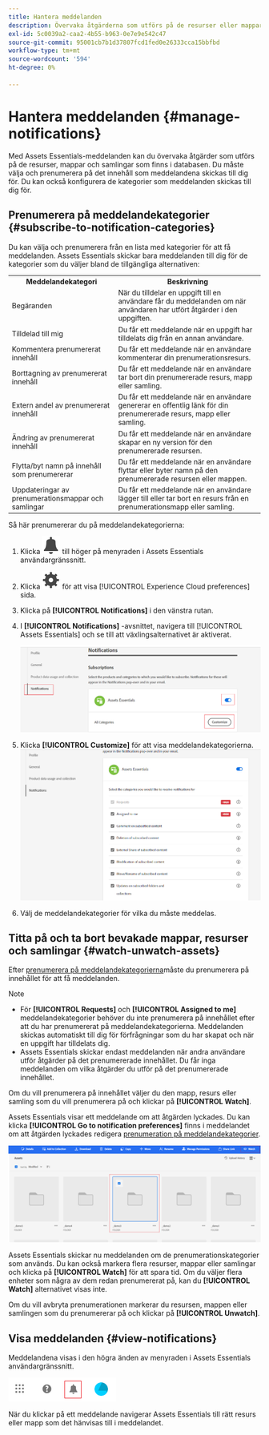 ```yaml
---
title: Hantera meddelanden
description: Övervaka åtgärderna som utförs på de resurser eller mappar som är tillgängliga i databasen med Assets Essentials-meddelanden.
exl-id: 5c0039a2-caa2-4b55-b963-0e7e9e542c47
source-git-commit: 95001cb7b1d37807fcd1fed0e26333cca15bbfbd
workflow-type: tm+mt
source-wordcount: '594'
ht-degree: 0%

---
```


# Hantera meddelanden {#manage-notifications}

Med Assets Essentials-meddelanden kan du övervaka åtgärder som utförs på de resurser, mappar och samlingar som finns i databasen. Du måste välja och prenumerera på det innehåll som meddelandena skickas till dig för. Du kan också konfigurera de kategorier som meddelanden skickas till dig för.

## Prenumerera på meddelandekategorier {#subscribe-to-notification-categories}

Du kan välja och prenumerera från en lista med kategorier för att få meddelanden. Assets Essentials skickar bara meddelanden till dig för de kategorier som du väljer bland de tillgängliga alternativen:

<table>
    <tbody>
     <tr>
      <th><strong>Meddelandekategori</strong></th>
      <th><strong>Beskrivning</strong></th>
     </tr>
     <tr>
      <td>Begäranden</td>
      <td>När du tilldelar en uppgift till en användare får du meddelanden om när användaren har utfört åtgärder i den uppgiften.</td>
     </tr>
     <tr>
      <td>Tilldelad till mig</td>
      <td>Du får ett meddelande när en uppgift har tilldelats dig från en annan användare.</td>
     </tr>
     <tr>
      <td>Kommentera prenumererat innehåll</td>
      <td>Du får ett meddelande när en användare kommenterar din prenumerationsresurs.</td>
     </tr>
     <tr>
      <td>Borttagning av prenumererat innehåll</td>
      <td>Du får ett meddelande när en användare tar bort din prenumererade resurs, mapp eller samling.</td>
     </tr>
     <tr>
      <td>Extern andel av prenumererat innehåll</td>
      <td>Du får ett meddelande när en användare genererar en offentlig länk för din prenumererade resurs, mapp eller samling.</td>
     </tr>
     <tr>
      <td>Ändring av prenumererat innehåll</td>
      <td>Du får ett meddelande när en användare skapar en ny version för den prenumererade resursen.</td>
     </tr>
     <tr>
      <td>Flytta/byt namn på innehåll som prenumererar</td>
      <td>Du får ett meddelande när en användare flyttar eller byter namn på den prenumererade resursen eller mappen.</td>
     </tr>
     <tr>
      <td>Uppdateringar av prenumerationsmappar och samlingar</td>
      <td>Du får ett meddelande när en användare lägger till eller tar bort en resurs från en prenumerationsmapp eller samling.</td>
     </tr>    
    </tbody>
   </table>

Så här prenumererar du på meddelandekategorierna:

1. Klicka ![klockikon](assets/bell-icon.svg) till höger på menyraden i Assets Essentials användargränssnitt.

1. Klicka ![inställningsikon](assets/settings-icon.svg) för att visa [!UICONTROL Experience Cloud preferences] sida.

1. Klicka på **[!UICONTROL Notifications]** i den vänstra rutan.

1. I **[!UICONTROL Notifications]** -avsnittet, navigera till [!UICONTROL Assets Essentials] och se till att växlingsalternativet är aktiverat.

   ![Meddelanden i Assets Essentials](assets/enable-notifications.png)

1. Klicka **[!UICONTROL Customize]** för att visa meddelandekategorierna.
   ![Meddelanden i Assets Essentials](assets/enable-notification-categories.png)

1. Välj de meddelandekategorier för vilka du måste meddelas.

## Titta på och ta bort bevakade mappar, resurser och samlingar {#watch-unwatch-assets}

Efter [prenumerera på meddelandekategorierna](#subscribe-to-notification-categories)måste du prenumerera på innehållet för att få meddelanden.

>[!NOTE]
>
>* För **[!UICONTROL Requests]** och **[!UICONTROL Assigned to me]** meddelandekategorier behöver du inte prenumerera på innehållet efter att du har prenumererat på meddelandekategorierna. Meddelanden skickas automatiskt till dig för förfrågningar som du har skapat och när en uppgift har tilldelats dig.
>* Assets Essentials skickar endast meddelanden när andra användare utför åtgärder på det prenumererade innehållet. Du får inga meddelanden om vilka åtgärder du utför på det prenumererade innehållet.


Om du vill prenumerera på innehållet väljer du den mapp, resurs eller samling som du vill prenumerera på och klickar på **[!UICONTROL Watch]**.

Assets Essentials visar ett meddelande om att åtgärden lyckades. Du kan klicka **[!UICONTROL Go to notification preferences]** finns i meddelandet om att åtgärden lyckades redigera [prenumeration på meddelandekategorier](#subscribe-to-notification-categories).

![Meddelanden i Assets Essentials](assets/watch-assets.png)

Assets Essentials skickar nu meddelanden om de prenumerationskategorier som används. Du kan också markera flera resurser, mappar eller samlingar och klicka på **[!UICONTROL Watch]** för att spara tid. Om du väljer flera enheter som några av dem redan prenumererat på, kan du **[!UICONTROL Watch]** alternativet visas inte.

Om du vill avbryta prenumerationen markerar du resursen, mappen eller samlingen som du prenumererar på och klickar på **[!UICONTROL Unwatch]**.

## Visa meddelanden {#view-notifications}

Meddelandena visas i den högra änden av menyraden i Assets Essentials användargränssnitt.

![Meddelanden i Assets Essentials](assets/notifications-assets-essentials.png)

När du klickar på ett meddelande navigerar Assets Essentials till rätt resurs eller mapp som det hänvisas till i meddelandet.
